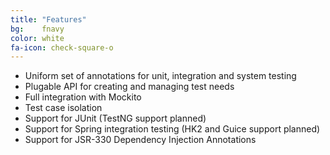 ```yaml
---
title: "Features"
bg:    fnavy
color: white
fa-icon: check-square-o
---
```


- Uniform set of annotations for unit, integration and system testing
- Plugable API for creating and managing test needs
- Full integration with Mockito
- Test case isolation
- Support for JUnit (TestNG support planned)
- Support for Spring integration testing (HK2 and Guice support planned)
- Support for JSR-330 Dependency Injection Annotations

